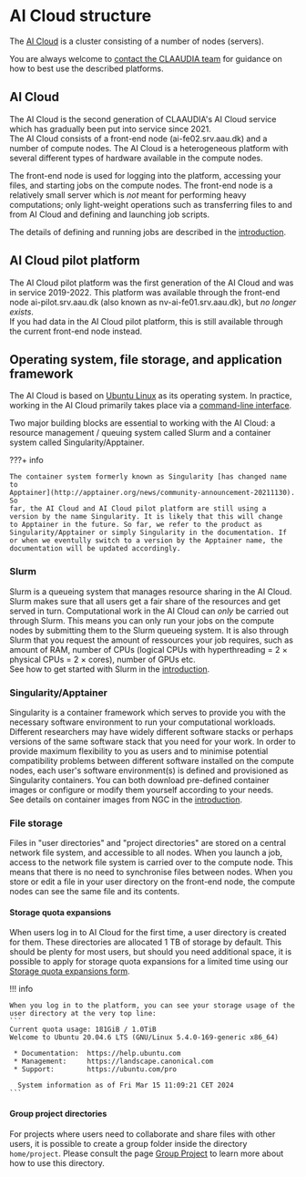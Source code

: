 # AI Cloud structure

The [AI Cloud](#ai-cloud-new) is a cluster consisting of a number of
nodes (servers).

You are always welcome to [contact the CLAAUDIA
team](https://www.claaudia.aau.dk/support-advisory/) for guidance on
how to best use the described platforms.

## AI Cloud

The AI Cloud is the second generation of CLAAUDIA's AI Cloud service which has
gradually been put into service since 2021.  
The AI Cloud consists of a front-end node (ai-fe02.srv.aau.dk) and a number of compute
nodes. The AI Cloud is a heterogeneous platform with several different
types of hardware available in the compute nodes.

The front-end node is used for logging into the platform, accessing
your files, and starting jobs on the compute nodes. The front-end node
is a relatively small server which is *not* meant for performing heavy
computations; only light-weight operations such as transferring files
to and from AI Cloud and defining and launching job scripts.

The details of defining and running jobs are described in the
[introduction](introduction.md).

## AI Cloud pilot platform

The AI Cloud pilot platform was the first generation of the AI Cloud
and was in service 2019-2022. This platform was available through the
front-end node ai-pilot.srv.aau.dk (also known as
nv-ai-fe01.srv.aau.dk), but *no longer exists*.  
If you had data in the AI Cloud pilot platform, this is still
available through the current front-end node instead.

## Operating system, file storage, and application framework

The AI Cloud is based on [Ubuntu
Linux](https://en.wikipedia.org/wiki/Ubuntu) as its operating
system. In practice, working in the AI Cloud primarily takes place via
a [command-line
interface](https://en.wikipedia.org/wiki/Command-line_interface).

Two major building blocks are essential to working with the AI Cloud:
a resource management / queuing system called Slurm and a container
system called Singularity/Apptainer.

???+ info

    The container system formerly known as Singularity [has changed name
    to
    Apptainer](http://apptainer.org/news/community-announcement-20211130). So
    far, the AI Cloud and AI Cloud pilot platform are still using a
    version by the name Singularity. It is likely that this will change
    to Apptainer in the future. So far, we refer to the product as
    Singularity/Apptainer or simply Singularity in the documentation. If
    or when we eventully switch to a version by the Apptainer name, the
    documentation will be updated accordingly.

### Slurm

Slurm is a queueing system that manages resource sharing in the AI
Cloud. Slurm makes sure that all users get a fair share of the
resources and get served in turn. Computational work in the AI Cloud
can *only* be carried out through Slurm. This means you can only run
your jobs on the compute nodes by submitting them to the Slurm
queueing system. It is also through Slurm that you request the amount
of ressources your job requires, such as amount of RAM, number of CPUs
(logical CPUs with hyperthreading = 2 &times; physical CPUs = 2
&times; cores), number of GPUs etc.  
See how to get started with Slurm in the
[introduction](introduction.md).

### Singularity/Apptainer

Singularity is a container framework which serves to provide you with
the necessary software environment to run your computational
workloads. Different researchers may have widely different software
stacks or perhaps versions of the same software stack that you need
for your work. In order to provide maximum flexibility to you as users
and to minimise potential compatibility problems between different
software installed on the compute nodes, each user's software
environment(s) is defined and provisioned as Singularity
containers. You can both download pre-defined container images or
configure or modify them yourself according to your needs.  
See details on container images from NGC in the
[introduction](introduction.md).

### File storage

Files in "user directories" and "project directories" are stored on a central network file system, and  accessible to all nodes. When you launch a job, access to the network file system is carried over to the compute node. This means that there is no need to synchronise files between nodes. When you store or edit a file in your user directory on the front-end node, the compute nodes can see the same file and its contents.

#### Storage quota expansions
When users log in to AI Cloud for the first time, a user directory is created for them. These directories are allocated 1 TB of storage by default. This should be plenty for most users, but should you need additional space, it is possible to apply for storage quota expansions for a limited time using our [Storage quota expansions form](https://forms.office.com/e/AjT0GccAPb).

!!! info

    When you log in to the platform, you can see your storage usage of the user directory at the very top line:    
    ```
    Current quota usage: 181GiB / 1.0TiB
    Welcome to Ubuntu 20.04.6 LTS (GNU/Linux 5.4.0-169-generic x86_64)
    
     * Documentation:  https://help.ubuntu.com
     * Management:     https://landscape.canonical.com
     * Support:        https://ubuntu.com/pro
    
      System information as of Fri Mar 15 11:09:21 CET 2024
    ```

#### Group project directories

For projects where users need to collaborate and share files with other users, it is possible to create a group folder inside the directory `home/project`. Please consult the page [Group Project](https://aicloud-docs.claaudia.aau.dk/examples/group_projects/) to learn more about how to use this directory.
